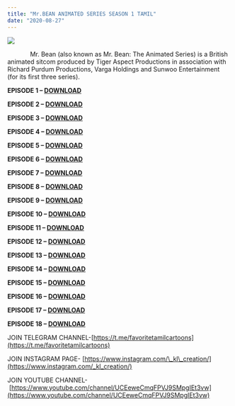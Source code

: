 ```yaml
---
title: "Mr.BEAN ANIMATED SERIES SEASON 1 TAMIL"
date: "2020-08-27"
---
```


[![](https://1.bp.blogspot.com/-RluNHuHiY_4/X0erJrVlRrI/AAAAAAAAAYc/RLyL_ylXT8gCTZdAl-evUa00tbAg-IvUwCLcBGAsYHQ/s640/MR.BEAN.jpg)](https://1.bp.blogspot.com/-RluNHuHiY_4/X0erJrVlRrI/AAAAAAAAAYc/RLyL_ylXT8gCTZdAl-evUa00tbAg-IvUwCLcBGAsYHQ/s1600/MR.BEAN.jpg)

             Mr. Bean (also known as Mr. Bean: The Animated Series) is a British animated sitcom produced by Tiger Aspect Productions in association with Richard Purdum Productions, Varga Holdings and Sunwoo Entertainment (for its first three series).

**EPISODE 1 – [DOWNLOAD](https://mega.nz/file/ns8WXara#jvfwxlTPrSOKOUgyZfrXWToCoYy__Gz4lRDAqKKChlE)**

**EPISODE 2 – [DOWNLOAD](https://mega.nz/file/Ct9C2YwQ#7h25_4R2lpckUNx-JmEB_0U23paNfWQLRcDito3jC_w)**

**EPISODE 3 – [DOWNLOAD](https://mega.nz/file/3lsQVSAD#4OCEmhO1FCc_ZyQ0snQW6OMNanuI8ZvZMxwSFMhvMro)**

**EPISODE 4 – [DOWNLOAD](https://mega.nz/file/Gs1AxQBT#uL81D1-nsO8n01wRhqGnrbVZo3k276fVzbj4D0ZDY4s)**

**EPISODE 5 – [DOWNLOAD](https://mega.nz/file/XwsgFAYC#EHb-JNIRi3ayHf_YNtDPKlk-HXFvd7dx2FM2HSQsI3M)**

**EPISODE 6 – [DOWNLOAD](https://mega.nz/file/js8BUCDI#rZUnTmHrFtffiImfeyHSKlKojUVniLVd4QxVx5SuRsU)**

**EPISODE 7 – [DOWNLOAD](https://mega.nz/file/vk9BzQBS#DZhI1HxIDee9ymU3JpzM0_gj9yOiN2IdcPyGtjXIE94)**

**EPISODE 8 – [DOWNLOAD](https://mega.nz/file/zl8F2YrT#qT5O9kGz0c1dShU_KBUXBw3hpQenDgdLCylIi4bb_rI)**

**EPISODE 9 – [DOWNLOAD](https://mega.nz/file/mgkVQYpL#cGHM3aAiPpI5_KcIyJQvImFwQFXz4iQqvwJncK9syo0)**

**EPISODE 10 – [DOWNLOAD](https://mega.nz/file/eklVxSKD#cDgasOdQc1S6Y2rep-1rPnQTje32gpynbSr0fQOD0o0)**

**EPISODE 11 – [DOWNLOAD](https://mega.nz/file/nltVHQLK#VdTjp2CXPZpzXa6WPdBN31Wp_8-Vjz2P3qJ-qcgHM8E)**

**EPISODE 12 – [DOWNLOAD](https://mega.nz/file/f1lHUI5L#xo6rpmuIt9dc9Sf7whdXk2KzMXV8hhc_Bwxl-mr8-BQ)**

**EPISODE 13 – [DOWNLOAD](https://mega.nz/file/L5l31SSb#quvoUobCpYl-NiS1wY2deMqMViNBN_jlr2cYPpDFM9I)**

**EPISODE 14 – [DOWNLOAD](https://mega.nz/file/zklnTCTa#LKXVa0iTV38XnrxHR8iu8m4BOOg5GQ0241ffbev2QQg)**

**EPISODE 15 – [DOWNLOAD](https://mega.nz/file/HskxiAwZ#TFiwfpPuHCJCfkx84L2GP8p3ugr-f9WL1nsLNzoM2i0)**

**EPISODE 16 – [DOWNLOAD](https://mega.nz/file/70txHAxB#1hkLvMrQjy68xOGXooQvxx1v_gVWbXXyGhXqGwEsP3U)**

**EPISODE 17 – [DOWNLOAD](https://mega.nz/file/GolhyYKQ#uwcbf4cEhIu19-ZIzrAcepaStEKCFyAejjAdoCEJh9Q)**

**EPISODE 18 – [DOWNLOAD](https://mega.nz/file/rttFXQoI#kAdjVeJp2LLfKFhc8SG4fZQNpj29sbyLpO02umc4xcY)**

JOIN TELEGRAM CHANNEL-[https://t.me/favoritetamilcartoons](https://t.me/favoritetamilcartoons)

JOIN INSTAGRAM PAGE- [https://www.instagram.com/\_kl\_creation/](https://www.instagram.com/_kl_creation/)

JOIN YOUTUBE CHANNEL- [https://www.youtube.com/channel/UCEeweCmqFPVJ9SMpgIEt3vw](https://www.youtube.com/channel/UCEeweCmqFPVJ9SMpgIEt3vw)
